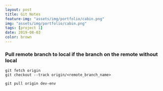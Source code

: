 ```yaml
---
layout: post
title: Git Notes
feature-img: "assets/img/portfolio/cabin.png"
img: "assets/img/portfolio/cabin.png"
tags: [project 1]
date: 2019-08-03
color: brown
---
```


### Pull remote branch to local if the branch on the remote without local
```
git fetch origin
git checkout --track origin/<remote_branch_name>
```
`git pull origin dev-env`
